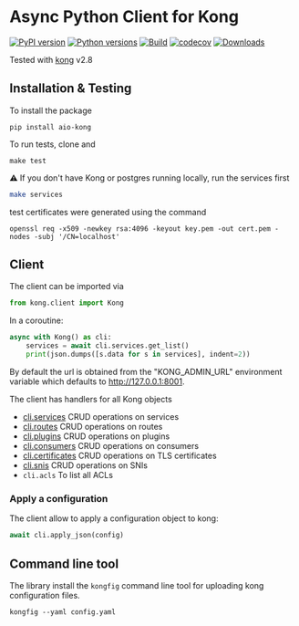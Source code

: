 # Async Python Client for Kong

[![PyPI version](https://badge.fury.io/py/aio-kong.svg)](https://badge.fury.io/py/aio-kong)
[![Python versions](https://img.shields.io/pypi/pyversions/aio-kong.svg)](https://pypi.org/project/aio-kong)
[![Build](https://github.com/quantmind/aio-kong/workflows/build/badge.svg)](https://github.com/quantmind/aio-kong/actions?query=workflow%3Abuild)
[![codecov](https://codecov.io/gh/quantmind/aio-kong/branch/master/graph/badge.svg)](https://codecov.io/gh/quantmind/aio-kong)
[![Downloads](https://img.shields.io/pypi/dd/aio-kong.svg)](https://pypi.org/project/aio-kong/)


Tested with [kong][] v2.8

## Installation & Testing

To install the package

```
pip install aio-kong
```

To run tests, clone and

```
make test
```

:warning: If you don't have Kong or postgres running locally, run the services first

```bash
make services
```

test certificates were generated using the command

```
openssl req -x509 -newkey rsa:4096 -keyout key.pem -out cert.pem -nodes -subj '/CN=localhost'
```

## Client

The client can be imported via

```python
from kong.client import Kong
```

In a coroutine:

```python
async with Kong() as cli:
    services = await cli.services.get_list()
    print(json.dumps([s.data for s in services], indent=2))
```

By default the url is obtained from the "KONG_ADMIN_URL" environment variable which defaults to http://127.0.0.1:8001.

The client has handlers for all Kong objects

- [cli.services](./kong/services.py) CRUD operations on services
- [cli.routes](./kong/routes.py) CRUD operations on routes
- [cli.plugins](./kong/plugins.py) CRUD operations on plugins
- [cli.consumers](./kong/consumers.py) CRUD operations on consumers
- [cli.certificates](./kong/certificates.py) CRUD operations on TLS certificates
- [cli.snis](./kong/snis.py) CRUD operations on SNIs
- `cli.acls` To list all ACLs

### Apply a configuration

The client allow to apply a configuration object to kong:

```python
await cli.apply_json(config)
```

## Command line tool

The library install the `kongfig` command line tool for uploading kong configuration files.

```
kongfig --yaml config.yaml
```

[kong]: https://github.com/Kong/kong

